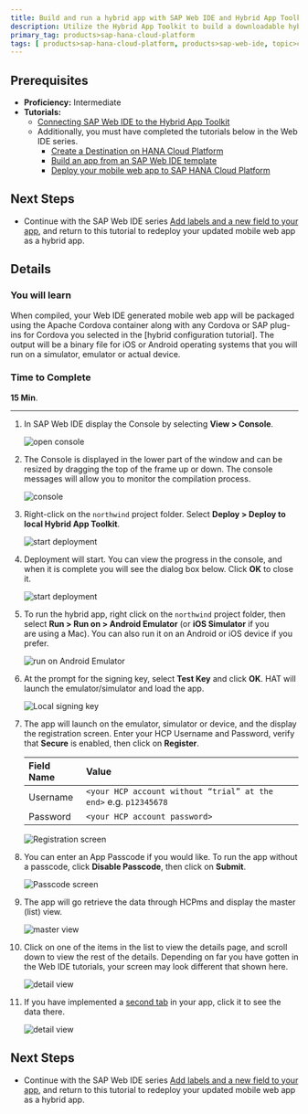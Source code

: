 ```yaml
---
title: Build and run a hybrid app with SAP Web IDE and Hybrid App Toolkit
description: Utilize the Hybrid App Toolkit to build a downloadable hybrid app and run it on a device or simulator
primary_tag: products>sap-hana-cloud-platform
tags: [ products>sap-hana-cloud-platform, products>sap-web-ide, topic>cloud, topic>html5, topic>mobile, topic>sapui5, tutorial>intermediate ]
---
```

## Prerequisites  
 - **Proficiency:** Intermediate
 - **Tutorials:**
   - [Connecting SAP Web IDE to the Hybrid App Toolkit](http://go.sap.com/developer/tutorials/hcpms-webide-hat-connection.html)
   - Additionally, you must have completed the tutorials below in the Web IDE series.  
     - [Create a Destination on HANA Cloud Platform](http://go.sap.com/developer/tutorials/hcp-create-destination.html)
     - [Build an app from an SAP Web IDE template](http://go.sap.com/developer/tutorials/hcp-template-mobile-web-app.html)
     - [Deploy your mobile web app to SAP HANA Cloud Platform](http://go.sap.com/developer/tutorials/hcp-deploy-mobile-web-app.html)



## Next Steps
 - Continue with the SAP Web IDE series [Add labels and a new field to your app](http://go.sap.com/developer/tutorials/hcp-webide-add-labels-field.html), and return to this tutorial to redeploy your updated mobile web app as a hybrid app.

## Details
### You will learn  
When compiled, your Web IDE generated mobile web app will be packaged using the Apache Cordova container along with any Cordova or SAP plug-ins for Cordova you selected in the [hybrid configuration tutorial]. The output will be a binary file for iOS or Android operating systems that you will run on a simulator, emulator or actual device.


### Time to Complete
**15 Min**.

---

1. In SAP Web IDE display the Console by selecting **View > Console**.

    ![open console](https://raw.githubusercontent.com/SAPDocuments/Tutorials/master/tutorials/hcpms-webide-hybrid-build/1.png)

2. The Console is displayed in the lower part of the window and can be resized by dragging the top of the frame up or down. The console messages will allow you to monitor the compilation process.

    ![console](https://raw.githubusercontent.com/SAPDocuments/Tutorials/master/tutorials/hcpms-webide-hybrid-build/2.png)

3. Right-click on the `northwind` project folder. Select **Deploy > Deploy to local Hybrid App Toolkit**.

    ![start deployment](https://raw.githubusercontent.com/SAPDocuments/Tutorials/master/tutorials/hcpms-webide-hybrid-build/3.png)

4. Deployment will start. You can view the progress in the console, and when it is complete you will see the dialog box below. Click **OK** to close it.

    ![start deployment](https://raw.githubusercontent.com/SAPDocuments/Tutorials/master/tutorials/hcpms-webide-hybrid-build/4.png)

5. To run the hybrid app, right click on the `northwind` project folder, then select **Run > Run on > Android Emulator** (or **iOS Simulator** if you are using a Mac). You can also run it on an Android or iOS device if you prefer.

    ![run on Android Emulator](https://raw.githubusercontent.com/SAPDocuments/Tutorials/master/tutorials/hcpms-webide-hybrid-build/5.png)

6. At the prompt for the signing key, select **Test Key** and click **OK**.
HAT will launch the emulator/simulator and load the app.

    ![Local signing key](https://raw.githubusercontent.com/SAPDocuments/Tutorials/master/tutorials/hcpms-webide-hybrid-build/6.png)

7. The app will launch on the emulator, simulator or device, and the display the registration screen. Enter your HCP Username and Password, verify that **Secure** is enabled,  then click on **Register**.

    Field Name         | Value
    :----------------- | :-------------
    Username           |  `<your HCP account without “trial” at the end>` e.g. `p12345678`
    Password           | `<your HCP account password>`

    ![Registration screen](https://raw.githubusercontent.com/SAPDocuments/Tutorials/master/tutorials/hcpms-webide-hybrid-build/7.png)

8. You can enter an App Passcode if you would like. To run the app without a passcode, click **Disable Passcode**, then click on **Submit**.

    ![Passcode screen](https://raw.githubusercontent.com/SAPDocuments/Tutorials/master/tutorials/hcpms-webide-hybrid-build/8.png)

9. The app will go retrieve the data through HCPms and display the master (list) view.

    ![master view](https://raw.githubusercontent.com/SAPDocuments/Tutorials/master/tutorials/hcpms-webide-hybrid-build/9.png)

10. Click on one of the items in the list to view the details page, and scroll down to view the rest of the details. Depending on far you have gotten in the Web IDE tutorials, your screen may look different that shown here.

    ![detail view](https://raw.githubusercontent.com/SAPDocuments/Tutorials/master/tutorials/hcpms-webide-hybrid-build/10.png)

11. If you have implemented a [second tab](http://go.sap.com/developer/tutorials/hcp-webide-add-tab.html) in your app, click it to see the data there.

    ![detail view](https://raw.githubusercontent.com/SAPDocuments/Tutorials/master/tutorials/hcpms-webide-hybrid-build/11.png)

## Next Steps
 - Continue with the SAP Web IDE series [Add labels and a new field to your app](http://go.sap.com/developer/tutorials/hcp-webide-add-labels-field.html), and return to this tutorial to redeploy your updated mobile web app as a hybrid app.
